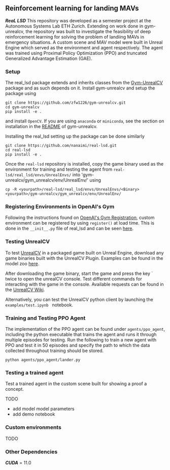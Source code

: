 ## Reinforcement learning for landing MAVs
***ReaL LSD***
This repository was developed as a semester project at the Autonomous Systems Lab ETH Zurich. Extending on work done in gym-unrealcv, the repository was built to investigate the feasibility of deep reinforcement learning for solving the problem of landiing MAVs in emergency situations. A custom scene and MAV model were built in Unreal Engine which served as the environment and agent respectively. The agent was trained using Proximal Policy Optimization (PPO) and truncated Generalized Advantage Estimation (GAE).

### Setup

The real_lsd package extends and inherits classes from the [Gym-UnrealCV](https://github.com/zfw1226/gym-unrealcv) package and as such depends on it. Install gym-unrealcv and setup the package using

```
git clone https://github.com/zfw1226/gym-unrealcv.git
cd gym-unrealcv
pip install -e .
```

and install `OpenCV`. If you are using `anaconda` or `miniconda`, see the section on installation in the [README](https://github.com/zfw1226/gym-unrealcv#install-gym-unrealcv) of gym-unrealcv.

Installing the real_lsd setting up the package can be done similarly

```
git clone https://github.com/nanaimi/real-lsd.git
cd real-lsd
pip install -e .
```

Once the `real-lsd` repository is installed, copy the game binary used as the environment for training and testing the agent from `real-lsd/real_lsd/envs/UnrealEnvs/` into 'gym-unrealcv/gym_unrealcv/env/UnrealEnv/' using

```
cp -R <yourpath>/real-lsd/real_lsd/envs/UnrealEnvs/<Binary> <yourpath>/gym-unrealcv/gym_unrealcv/env/UnrealEnv/
```

### Registering Environments in OpenAI's Gym
Following the instructions found on [OpenAI's Gym Registration](https://gym.openai.com/docs/#the-registry), custom environment can be registered by using `register()` at load time. This is done in the `__init__.py` file of real_lsd and can be seen [here](https://github.com/nanaimi/real-lsd/blob/d8514ac414e987b86fc3f40e4fb5b101e002b529/real_lsd/__init__.py#L19-L31).

### Testing UnrealCV

To test [UnrealCV](https://github.com/unrealcv/unrealcv) in a packaged game built on Unreal Engine, download any game binaries built with the UnrealCV Plugin. Examples can be found in the model zoo [here](http://docs.unrealcv.org/en/master/reference/model_zoo.html).

After downloading the game binary, start the game and press the key ` twice to open the unrealCV console. Test different commands for interacting with the game in the console. Available requests can be found in the [UnrealCV Wiki](http://docs.unrealcv.org/en/master/reference/commands.html).

Alternatively, you can test the UnrealCV python client by launching the `examples/test.ipynb ` notebook.

### Training and Testing PPO Agent

The implementation of the PPO agent can be found under `agents/ppo_agent`, including the python executable that trains the agent and runs it through multiple episodes for testing. Run the following to train a new agent with PPO and test it in 50 episodes and specify the path to which the data collected throughout training should be stored.

```
python agents/ppo_agent/lander.py
```

### Testing a trained agent

Test a trained agent in the custom scene built for showing a proof a concept.

TODO
- add model model parameters
- add demo notebook

### Custom environments

TODO

### Other Dependencies
***CUDA*** = 11.0
